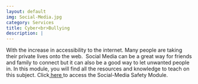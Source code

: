 ```yaml
---
layout: default
img: Social-Media.jpg
category: Services
title: Cyber<br>Bullying
description: |
---
```

With the increase in accessibility to the internet. Many people are taking their private lives onto the web.  Social Media can be a great way for friends and family to connect but it can also be a good way to let unwanted people in. In this module, you will find all the resources and knowledge to teach on this subject. Click[ here ](../social-media)to access the Social-Media Safety Module. 
